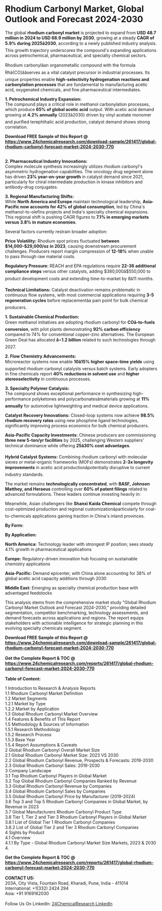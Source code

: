 <h1>Rhodium Carbonyl Market, Global Outlook and Forecast 2024-2030</h1><p>The global <strong>rhodium carbonyl market</strong> is projected to expand from <strong>USD 48.7 million in 2024 to USD 68.9 million by 2030</strong>, growing at a steady <strong>CAGR of 5.9% during 2025â2030</strong>, according to a newly published industry analysis. This growth trajectory underscores the compound's expanding applications across petrochemical, pharmaceutical, and specialty chemical sectors.</p><p>Rhodium carbonylâan organometallic compound with the formula Rhâ(CO)ââserves as a vital catalyst precursor in industrial processes. Its unique properties enable <strong>high-selectivity hydrogenation reactions and carbonylation processes</strong> that are fundamental to manufacturing acetic acid, oxygenated chemicals, and fine pharmaceutical intermediates.</p><p><strong>1. Petrochemical Industry Expansion:</strong><br>
The compound plays a critical role in methanol carbonylation processes, which produce <strong>65% of global acetic acid</strong> output. With acetic acid demand growing at <strong>4.2% annually</strong> (2023â2030) driven by vinyl acetate monomer and purified terephthalic acid production, catalyst demand shows strong correlation.</p><div><b>Download FREE Sample of this Report @ 
            <a href="https://www.24chemicalresearch.com/download-sample/261417/global-rhodium-carbonyl-forecast-market-2024-2030-770">
            https://www.24chemicalresearch.com/download-sample/261417/global-rhodium-carbonyl-forecast-market-2024-2030-770</a></b></div><br><p><strong>2. Pharmaceutical Industry Innovations:</strong><br>
Complex molecule synthesis increasingly utilizes rhodium carbonyl's asymmetric hydrogenation capabilities. The oncology drug segment alone has driven <strong>23% year-on-year growth</strong> in catalyst demand since 2021, particularly for chiral intermediate production in kinase inhibitors and antibody-drug conjugates.</p><p><strong>3. Regional Manufacturing Shifts:</strong><br>
While <strong>North America and Europe</strong> maintain technological leadership, <strong>Asia-Pacific now accounts for 42% of global consumption</strong>, led by China's methanol-to-olefins projects and India's specialty chemical expansions. This regional shift is pushing CAGR figures to <strong>7.1% in emerging markets versus 3.8% in mature economies</strong>.</p><p>Several factors currently restrain broader adoption:</p><p><strong>Price Volatility:</strong> Rhodium spot prices fluctuated <strong>between $14,000-$29,000/oz in 2023</strong>, causing downstream procurement challenges. Producers report margin compression of <strong>12-18%</strong> when unable to pass through raw material costs.</p><p><strong>Regulatory Pressure:</strong> REACH and EPA regulations require <strong>22-36 additional compliance steps</strong> versus other catalysts, adding $380,000â$550,000 to product development costs and extending time-to-market by 8â11 months.</p><p><strong>Technical Limitations:</strong> Catalyst deactivation remains problematic in continuous flow systems, with most commercial applications requiring <strong>3-5 regeneration cycles</strong> before replacementâa pain point for bulk chemical producers.</p><p><strong>1. Sustainable Chemical Production:</strong><br>
Green methanol initiatives are adopting rhodium carbonyl for <strong>COâ-to-fuels conversion</strong>, with pilot plants demonstrating <strong>92% carbon efficiency</strong> compared to 74% for conventional copper-zinc alternatives. The European Green Deal has allocated <strong>â¬1.2 billion</strong> related to such technologies through 2027.</p><p><strong>2. Flow Chemistry Advancements:</strong><br>
Microreactor systems now enable <strong>10â15% higher space-time yields</strong> using supported rhodium carbonyl catalysts versus batch systems. Early adopters in fine chemicals report <strong>40% reductions in solvent use</strong> and <strong>higher stereoselectivity</strong> in continuous processes.</p><p><strong>3. Specialty Polymer Catalysis:</strong><br>
The compound shows exceptional performance in synthesizing high-performance polyketones and polycarbonatesâmaterials growing at <strong>11% annually</strong> for automotive lightweighting and medical device applications.</p><p><strong>Catalyst Recovery Innovations:</strong> Closed-loop systems now achieve <strong>98.5% rhodium recovery rates</strong> using new phosphine ligand technologies, significantly improving process economics for bulk chemical producers.</p><p><strong>Asia-Pacific Capacity Investments:</strong> Chinese producers are commissioning <strong>three new 5-ton/yr facilities</strong> by 2025, challenging Western suppliers' technical dominance while offering <strong>25â30% cost advantages</strong>.</p><p><strong>Hybrid Catalyst Systems:</strong> Combining rhodium carbonyl with molecular sieves or metal-organic frameworks (MOFs) demonstrates <strong>2-3x longevity improvements</strong> in acetic acid productionâpotentially disruptive to current industry standards.</p><p>The market remains <strong>technologically concentrated</strong>, with <strong>BASF, Johnson Matthey, and Heraeus</strong> controlling over <strong>60% of patent filings</strong> related to advanced formulations. These leaders continue investing heavily in:</p><p>Meanwhile, Asian challengers like <strong>Shanxi Kaida Chemical</strong> compete through cost-optimized production and regional customizationâparticularly for coal-to-chemicals applications gaining traction in China's inland provinces.</p><p><strong>By Form:</strong></p><p><strong>By Application:</strong></p><p><strong>North America:</strong> Technology leader with strongest IP position; sees steady 4.1% growth in pharmaceutical applications</p><p><strong>Europe:</strong> Regulatory-driven innovation hub focusing on sustainable chemistry applications</p><p><strong>Asia-Pacific:</strong> Demand epicenter, with China alone accounting for 38% of global acetic acid capacity additions through 2030</p><p><strong>Middle East:</strong> Emerging as specialty chemical production base with advantaged feedstocks</p><p>This analysis stems from the comprehensive market study "Global Rhodium Carbonyl Market Outlook and Forecast 2024-2030," providing detailed segmentation, competitor benchmarking, technology assessments, and demand forecasts across applications and regions. The report equips stakeholders with actionable intelligence for strategic planning in this evolving specialty chemicals segment.</p><div><b>Download FREE Sample of this Report @ 
            <a href="https://www.24chemicalresearch.com/download-sample/261417/global-rhodium-carbonyl-forecast-market-2024-2030-770">
            https://www.24chemicalresearch.com/download-sample/261417/global-rhodium-carbonyl-forecast-market-2024-2030-770</a></b></div><br><div><b>Get the Complete Report & TOC @ 
            <a href="https://www.24chemicalresearch.com/reports/261417/global-rhodium-carbonyl-forecast-market-2024-2030-770">
            https://www.24chemicalresearch.com/reports/261417/global-rhodium-carbonyl-forecast-market-2024-2030-770</a></b></div><br>
            <b>Table of Content:</b><p>1 Introduction to Research & Analysis Reports<br />
    1.1 Rhodium Carbonyl Market Definition<br />
    1.2 Market Segments<br />
        1.2.1 Market by Type<br />
        1.2.2 Market by Application<br />
    1.3 Global Rhodium Carbonyl Market Overview<br />
    1.4 Features & Benefits of This Report<br />
    1.5 Methodology & Sources of Information<br />
        1.5.1 Research Methodology<br />
        1.5.2 Research Process<br />
        1.5.3 Base Year<br />
        1.5.4 Report Assumptions & Caveats<br />
2 Global Rhodium Carbonyl Overall Market Size<br />
    2.1 Global Rhodium Carbonyl Market Size: 2023 VS 2030<br />
    2.2 Global Rhodium Carbonyl Revenue, Prospects & Forecasts: 2019-2030<br />
    2.3 Global Rhodium Carbonyl Sales: 2019-2030<br />
3 Company Landscape<br />
    3.1 Top Rhodium Carbonyl Players in Global Market<br />
    3.2 Top Global Rhodium Carbonyl Companies Ranked by Revenue<br />
    3.3 Global Rhodium Carbonyl Revenue by Companies<br />
    3.4 Global Rhodium Carbonyl Sales by Companies<br />
    3.5 Global Rhodium Carbonyl Price by Manufacturer (2019-2024)<br />
    3.6 Top 3 and Top 5 Rhodium Carbonyl Companies in Global Market, by Revenue in 2023<br />
    3.7 Global Manufacturers Rhodium Carbonyl Product Type<br />
    3.8 Tier 1, Tier 2 and Tier 3 Rhodium Carbonyl Players in Global Market<br />
        3.8.1 List of Global Tier 1 Rhodium Carbonyl Companies<br />
        3.8.2 List of Global Tier 2 and Tier 3 Rhodium Carbonyl Companies<br />
4 Sights by Product<br />
    4.1 Overview<br />
        4.1.1 By Type - Global Rhodium Carbonyl Market Size Markets, 2023 & 2030<br />
        4.</p><div><b>Get the Complete Report & TOC @ 
            <a href="https://www.24chemicalresearch.com/reports/261417/global-rhodium-carbonyl-forecast-market-2024-2030-770">
            https://www.24chemicalresearch.com/reports/261417/global-rhodium-carbonyl-forecast-market-2024-2030-770</a></b></div><br><b>CONTACT US:</b><br>
            203A, City Vista, Fountain Road, Kharadi, Pune, India - 411014<br>
            International: +1(332) 2424 294<br>
            Asia: +91 9169162030 <br><br>
            Follow Us On LinkedIn: <a href="https://www.linkedin.com/company/24chemicalresearch/">24ChemicalResearch LinkedIn</a>